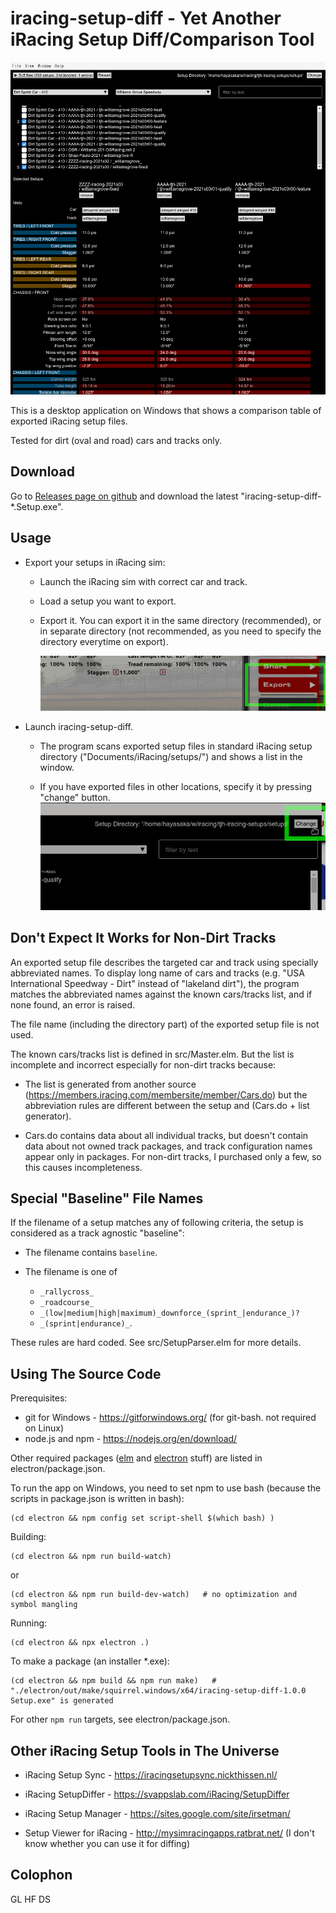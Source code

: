 iracing-setup-diff - Yet Another iRacing Setup Diff/Comparison Tool
===================================================================

![](doc/ss.png)

This is a desktop application on Windows that shows a comparison table of exported iRacing setup files.

Tested for dirt (oval and road) cars and tracks only.

Download
--------

   Go to [Releases page on github](https://github.com/tjhayasaka/iracing-setup-diff/releases) and download the latest "iracing-setup-diff-*.Setup.exe".

Usage
-----

  - Export your setups in iRacing sim:

    * Launch the iRacing sim with correct car and track.

    * Load a setup you want to export.

    * Export it.  You can export it in the same directory (recommended), or in separate directory (not recommended, as you need to specify the directory everytime on export).

      ![](doc/export.png)

  - Launch iracing-setup-diff.

    * The program scans exported setup files in standard iRacing setup directory ("Documents/iRacing/setups/") and shows a list in the window.

    * If you have exported files in other locations, specify it by pressing "change" button.
      ![](/doc/change-setup-directory.png)

Don't Expect It Works for Non-Dirt Tracks
-----------------------------------------

An exported setup file describes the targeted car and track using specially abbreviated names.
To display long name of cars and tracks (e.g. "USA International Speedway - Dirt" instead of "lakeland dirt"),
the program matches the abbreviated names against the known cars/tracks list,
and if none found, an error is raised.

The file name (including the directory part) of the exported setup file is not used.

The known cars/tracks list is defined in src/Master.elm.  But the list is incomplete and incorrect especially for non-dirt tracks because:

  - The list is generated from another source (https://members.iracing.com/membersite/member/Cars.do) but the abbreviation rules are different between the setup and (Cars.do + list generator).

  - Cars.do contains data about all individual tracks, but doesn't contain data about not owned track packages, and track configuration names appear only in packages.  For non-dirt tracks, I purchased only a few, so this causes incompleteness.

Special "Baseline" File Names
-----------------------------

If the filename of a setup matches any of following criteria, the setup is considered as a track agnostic "baseline":

  - The filename contains `baseline`.

  - The filename is one of

    * `_rallycross_`
    * `_roadcourse_`
    * `_(low|medium|high|maximum)_downforce_(sprint_|endurance_)?`
    * `_(sprint|endurance)_`.

These rules are hard coded.  See src/SetupParser.elm for more details.

Using The Source Code
---------------------

Prerequisites:

  - git for Windows - https://gitforwindows.org/ (for git-bash.  not required on Linux)
  - node.js and npm - https://nodejs.org/en/download/

Other required packages ([elm](https://elm-lang.org/) and [electron](https://www.electronjs.org/) stuff) are listed in electron/package.json.

To run the app on Windows, you need to set npm to use bash (because the scripts in package.json is written in bash):

    (cd electron && npm config set script-shell $(which bash) )

Building:

    (cd electron && npm run build-watch)

or

    (cd electron && npm run build-dev-watch)   # no optimization and symbol mangling

Running:

    (cd electron && npx electron .)

To make a package (an installer *.exe):

    (cd electron && npm build && npm run make)   # "./electron/out/make/squirrel.windows/x64/iracing-setup-diff-1.0.0 Setup.exe" is generated

For other `npm run` targets, see electron/package.json.

Other iRacing Setup Tools in The Universe
-----------------------------------------

  - iRacing Setup Sync - https://iracingsetupsync.nickthissen.nl/

  - iRacing SetupDiffer - https://svappslab.com/iRacing/SetupDiffer

  - iRacing Setup Manager - https://sites.google.com/site/irsetman/

  - Setup Viewer for iRacing - http://mysimracingapps.ratbrat.net/ (I don't know whether you can use it for diffing)

Colophon
--------

GL HF DS
